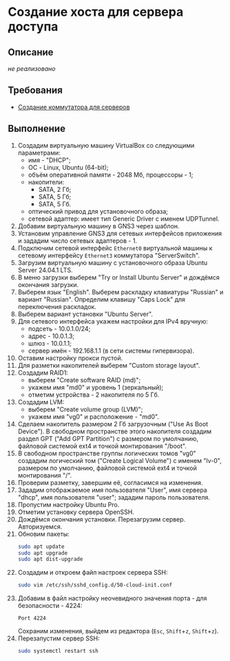 # Создание хоста для сервера доступа

## Описание
*не реализовано*

## Требования
* [Создание коммутатора для серверов](server-switch.md)

## Выполнение
1. Создадим виртуальную машину VirtualBox со следующими параметрами:
	- имя - "DHCP";
	- ОС - Linux, Ubuntu (64-bit);
	- объём оперативной памяти - 2048 Мб, процессоры - 1;
	- накопители:
		- SATA, 2 Гб;
		- SATA, 5 Гб;
		- SATA, 5 Гб.
	- оптический привод для установочного образа;
	- сетевой адаптер: имеет тип Generic Driver с именем UDPTunnel.
2. Добавим виртуальную машину в GNS3 через шаблон.
3. Установим управление GNS3 для сетевых интерфейсов приложения и зададим число сетевых адаптеров - 1.
4. Подключим сетевой интерфейс `Ethernet0` виртуальной машины к сетевому интерфейсу `Ethernet3` коммутатора "ServerSwitch".
5. Загрузим виртуальную машину с установочного образа Ubuntu Server 24.04.1 LTS.
6. В меню загрузки выберем "Try or Install Ubuntu Server" и дождёмся окончания загрузки.
7. Выберем язык "English". Выберем раскладку клавиатуры "Russian" и вариант "Russian". Определим клавишу "Caps Lock" для переключения раскладок.
8. Выберем вариант установки "Ubuntu Server".
9. Для сетевого интерфейса укажем настройки для IPv4 вручную:
	- подсеть - 10.0.1.0/24;
	- адрес - 10.0.1.3;
	- шлюз - 10.0.1.1;
	- сервер имён - 192.168.1.1 (в сети системы гипервизора).
10. Оставим настройку прокси пустой.
11. Для разметки накопителей выберем "Custom storage layout".
12. Создадим RAID1:
	- выберем "Create software RAID (md)";
	- укажем имя "md0" и уровень 1 (зеркальный);
	- отметим устройства - 2 накопителя по 5 Гб.
13. Создадим LVM:
	- выберем "Create volume group (LVM)";
	- укажем имя "vg0" и расположение - "md0".
14. Сделаем накопитель размером 2 Гб загрузочным ("Use As Boot Device"). В свободном пространстве этого накопителя создадим раздел GPT ("Add GPT Partition") с размером по умолчанию, файловой системой ext4 и точкой монтирования "/boot".
15. В свободном пространстве группы логических томов "vg0" создадим логический том ("Create Logical Volume") с именем "lv-0", размером по умолчанию, файловой системой ext4 и точкой монтирования "/".
16. Проверим разметку, завершим её, согласимся на изменения.
17. Зададим отображаемое имя пользователя "User", имя сервера "dhcp", имя пользователя "user"; зададим пароль пользователя.
18. Пропустим настройку Ubuntu Pro.
19. Отметим установку сервера OpenSSH.
20. Дождёмся окончания установки. Перезагрузим сервер. Авторизуемся.
21. Обновим пакеты:
    ```sh
    sudo apt update
    sudo apt upgrade
    sudo apt dist-upgrade
    ```
22. Создадим и откроем файл настроек сервера SSH:
    ```sh
    sudo vim /etc/ssh/sshd_config.d/50-cloud-init.conf
    ```
23. Добавим в файл настройку неочевидного значения порта - для безопасности - 4224:
    ```
    Port 4224
    ```
    Сохраним изменения, выйдем из редактора (`Esc`, `Shift`+`z`, `Shift`+`z`).  
24. Перезапустим сервер SSH:
    ```sh
    sudo systemctl restart ssh
    ```